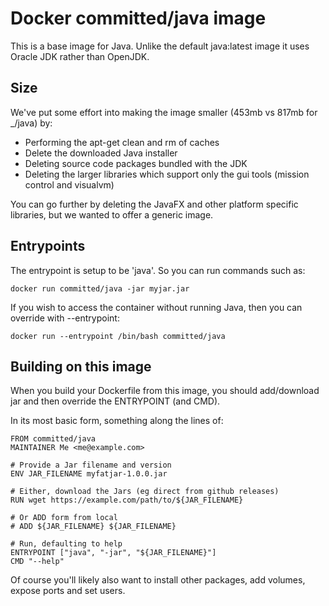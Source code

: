 # Docker committed/java image

This is a base image for Java. Unlike the default java:latest image it uses Oracle JDK rather than OpenJDK.

## Size

We've put some effort into making the image smaller (453mb vs 817mb for _/java) by:

* Performing the apt-get clean and rm of caches
* Delete the downloaded Java installer
* Deleting source code packages bundled with the JDK
* Deleting the larger libraries which support only the gui tools (mission control and visualvm)

You can go further by deleting the JavaFX and other platform specific libraries, but we wanted to offer a generic image.

## Entrypoints

The entrypoint is setup to be 'java'. So you can run commands such as:

    docker run committed/java -jar myjar.jar

If you wish to access the container without running Java, then you can override with --entrypoint:

    docker run --entrypoint /bin/bash committed/java

## Building on this image

When you build your Dockerfile from this image, you should add/download jar and then override the ENTRYPOINT (and CMD). 

In its most basic form, something along the lines of:

    FROM committed/java
    MAINTAINER Me <me@example.com>
    
    # Provide a Jar filename and version
    ENV JAR_FILENAME myfatjar-1.0.0.jar

    # Either, download the Jars (eg direct from github releases)
    RUN wget https://example.com/path/to/${JAR_FILENAME}

    # Or ADD form from local
    # ADD ${JAR_FILENAME} ${JAR_FILENAME}

    # Run, defaulting to help 
    ENTRYPOINT ["java", "-jar", "${JAR_FILENAME}"]
    CMD "--help"

Of course you'll likely also want to install other packages, add volumes, expose ports and set users.

